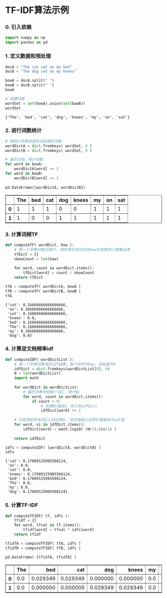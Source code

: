 
# TF-IDF算法示例

### 0. 引入依赖


```python
import numpy as np
import pandas as pd
```

### 1. 定义数据和预处理


```python
docA = "The cat sat on my bed"
docB = "The dog sat on my knees"

bowA = docA.split(" ")
bowB = docB.split(" ")
bowA

# 构建词库
wordSet = set(bowA).union(set(bowB))
wordSet
```




    {'The', 'bed', 'cat', 'dog', 'knees', 'my', 'on', 'sat'}



### 2. 进行词数统计


```python
# 用统计字典来保存词出现的次数
wordDictA = dict.fromkeys( wordSet, 0 )
wordDictB = dict.fromkeys( wordSet, 0 )

# 遍历文档，统计词数
for word in bowA:
    wordDictA[word] += 1
for word in bowB:
    wordDictB[word] += 1
    
pd.DataFrame([wordDictA, wordDictB])
```




<div>
<style scoped>
    .dataframe tbody tr th:only-of-type {
        vertical-align: middle;
    }

    .dataframe tbody tr th {
        vertical-align: top;
    }

    .dataframe thead th {
        text-align: right;
    }
</style>
<table border="1" class="dataframe">
  <thead>
    <tr style="text-align: right;">
      <th></th>
      <th>The</th>
      <th>bed</th>
      <th>cat</th>
      <th>dog</th>
      <th>knees</th>
      <th>my</th>
      <th>on</th>
      <th>sat</th>
    </tr>
  </thead>
  <tbody>
    <tr>
      <th>0</th>
      <td>1</td>
      <td>1</td>
      <td>1</td>
      <td>0</td>
      <td>0</td>
      <td>1</td>
      <td>1</td>
      <td>1</td>
    </tr>
    <tr>
      <th>1</th>
      <td>1</td>
      <td>0</td>
      <td>0</td>
      <td>1</td>
      <td>1</td>
      <td>1</td>
      <td>1</td>
      <td>1</td>
    </tr>
  </tbody>
</table>
</div>



### 3. 计算词频TF


```python
def computeTF( wordDict, bow ):
    # 用一个字典对象记录tf，把所有的词对应在bow文档里的tf都算出来
    tfDict = {}
    nbowCount = len(bow)
    
    for word, count in wordDict.items():
        tfDict[word] = count / nbowCount
    return tfDict

tfA = computeTF( wordDictA, bowA )
tfB = computeTF( wordDictB, bowB )
tfA
```




    {'cat': 0.16666666666666666,
     'on': 0.16666666666666666,
     'sat': 0.16666666666666666,
     'knees': 0.0,
     'bed': 0.16666666666666666,
     'The': 0.16666666666666666,
     'my': 0.16666666666666666,
     'dog': 0.0}



### 4. 计算逆文档频率idf


```python
def computeIDF( wordDictList ):
    # 用一个字典对象保存idf结果，每个词作为key，初始值为0
    idfDict = dict.fromkeys(wordDictList[0], 0)
    N = len(wordDictList)
    import math
    
    for wordDict in wordDictList:
        # 遍历字典中的每个词汇，统计Ni
        for word, count in wordDict.items():
            if count > 0:
                # 先把Ni增加1，存入到idfDict
                idfDict[word] += 1
                
    # 已经得到所有词汇i对应的Ni，现在根据公式把它替换成为idf值
    for word, ni in idfDict.items():
        idfDict[word] = math.log10( (N+1)/(ni+1) )
    
    return idfDict

idfs = computeIDF( [wordDictA, wordDictB] )
idfs
```




    {'cat': 0.17609125905568124,
     'on': 0.0,
     'sat': 0.0,
     'knees': 0.17609125905568124,
     'bed': 0.17609125905568124,
     'The': 0.0,
     'my': 0.0,
     'dog': 0.17609125905568124}



### 5. 计算TF-IDF


```python
def computeTFIDF( tf, idfs ):
    tfidf = {}
    for word, tfval in tf.items():
        tfidf[word] = tfval * idfs[word]
    return tfidf

tfidfA = computeTFIDF( tfA, idfs )
tfidfB = computeTFIDF( tfB, idfs )

pd.DataFrame( [tfidfA, tfidfB] )
```




<div>
<style scoped>
    .dataframe tbody tr th:only-of-type {
        vertical-align: middle;
    }

    .dataframe tbody tr th {
        vertical-align: top;
    }

    .dataframe thead th {
        text-align: right;
    }
</style>
<table border="1" class="dataframe">
  <thead>
    <tr style="text-align: right;">
      <th></th>
      <th>The</th>
      <th>bed</th>
      <th>cat</th>
      <th>dog</th>
      <th>knees</th>
      <th>my</th>
      <th>on</th>
      <th>sat</th>
    </tr>
  </thead>
  <tbody>
    <tr>
      <th>0</th>
      <td>0.0</td>
      <td>0.029349</td>
      <td>0.029349</td>
      <td>0.000000</td>
      <td>0.000000</td>
      <td>0.0</td>
      <td>0.0</td>
      <td>0.0</td>
    </tr>
    <tr>
      <th>1</th>
      <td>0.0</td>
      <td>0.000000</td>
      <td>0.000000</td>
      <td>0.029349</td>
      <td>0.029349</td>
      <td>0.0</td>
      <td>0.0</td>
      <td>0.0</td>
    </tr>
  </tbody>
</table>
</div>




```python

```
